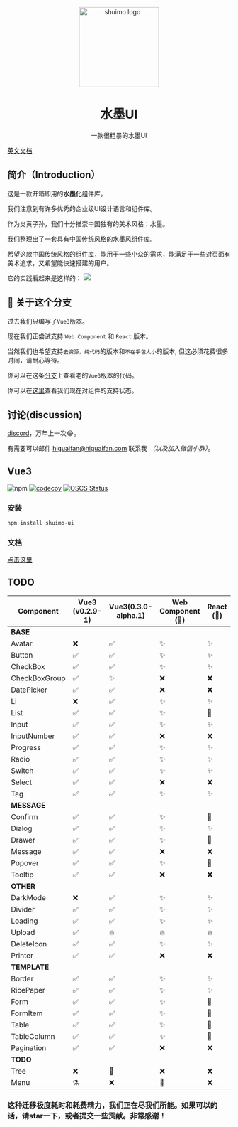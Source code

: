 <p align="center">
  <a href="https://shuimo.janghood.com" target="_blank" rel="noopener noreferrer">
    <img width="180" src="https://raw.githubusercontent.com/janghood/shuimo-ui/main/assets/icons/logo.svg" 
        alt="shuimo logo">
  </a>
</p>
<h1 align="center">水墨UI</h1>
<p align="center">一款很粗暴的水墨UI</p>

[英文文档](https://github.com/janghood/shuimo-ui)

## 简介（Introduction）

这是一款开箱即用的**水墨化**组件库。

我们注意到有许多优秀的企业级UI设计语言和组件库。

作为炎黄子孙，我们十分推崇中国独有的美术风格：水墨。

我们整理出了一套具有中国传统风格的水墨风组件库。

希望这款中国传统风格的组件库，能用于一些小众的需求，能满足于一些对页面有美术追求，又希望能快速搭建的用户。

它的实践看起来是这样的：
<img src="https://github.com/janghood/shuimo-ui/blob/main/assets/img/example.png?raw=true">

## 🚧 关于这个分支

过去我们只编写了`Vue3`版本。

现在我们正尝试支持 `Web Component` 和 `React` 版本。

当然我们也希望支持`去资源，纯代码`的版本和`不在乎包大小`的版本,
但这必须花费很多时间，请耐心等待。

你可以在这条[分支](https://github.com/janghood/shuimo-ui/tree/vue)上查看老的`Vue3`版本的代码。

你可以在[这里](https://github.com/janghood/shuimo-ui/blob/main/assets/README/README.zh.md#TODO)查看我们现在对组件的支持状态。

## 讨论(discussion)

[discord](https://discord.gg/xy3BenWvYj)，万年上一次😂。

有需要可以邮件 <a href="mailto:higuaifan@higuaifan.com">higuaifan@higuaifan.com</a> 联系我 _（以及加入微信小群）_。


## Vue3

![npm](https://img.shields.io/npm/v/shuimo-ui?color=%23c50315&style=flat-square)
[![codecov](https://codecov.io/gh/janghood/shuimo-ui/branch/master/graph/badge.svg?token=JYTSFCTMZD)](https://codecov.io/gh/janghood/shuimo-ui)
[![OSCS Status](https://www.oscs1024.com/platform/badge/janghood/shuimo-ui.svg?size=small)](https://www.oscs1024.com/project/janghood/shuimo-ui?ref=badge_small)

### 安装

```bash
npm install shuimo-ui
```

### 文档

[点击这里](https://shuimo.janghood.com)

## TODO


| Component     | Vue3 (v0.2.9-1) | Vue3(0.3.0-alpha.1) | Web Component (🚧) | React (🚧) |
|---------------|-----------------|---------------------|--------------------|------------|
| **BASE**      |                 |                     |                    |            |
| Avatar        | ❌               | ✅                   | ✨                  | ✨          |
| Button        | ✅               | ✅                   | ✨                  | ✨          |
| CheckBox      | ✅               | ✅                   | ✨                  | ✨          |
| CheckBoxGroup | ✅               | ✨                   | ❌                  | ❌          |
| DatePicker    | ✅               | ✅                   | ❌                  | ❌          |
| Li            | ❌               | ✅                   | ✨                  | ✨          |
| List          | ✅               | ✅                   | ✨                  | 🚧         |
| Input         | ✅               | ✅                   | ✨                  | ✨          |
| InputNumber   | ✅               | ✅                   | ❌                  | ❌          |
| Progress      | ✅               | ✅                   | ✨                  | ✨          |
| Radio         | ✅               | ✅                   | ✨                  | ✨          |
| Switch        | ✅               | ✅                   | ✨                  | ✨          |
| Select        | ✅               | ✅                   | ❌                  | ❌          |
| Tag           | ✅               | ✅                   | ✨                  | ✨          |
| **MESSAGE**   |                 |                     |                    |            |
| Confirm       | ✅               | ✅                   | ✨                  | 🚧         |
| Dialog        | ✅               | ✅                   | ✨                  | ✨          |
| Drawer        | ✅               | ✅                   | ✨                  | 🚧         |
| Message       | ✅               | ✅                   | ❌                  | ❌          |
| Popover       | ✅               | ✅                   | ✨                  | 🚧         |
| Tooltip       | ✅               | ✅                   | ❌                  | ❌          |
| **OTHER**     |                 |                     |                    |            |
| DarkMode      | ❌               | ✅                   | ✨                  | ✨          |
| Divider       | ✅               | ✅                   | ✨                  | ✨          |
| Loading       | ✅               | ✅                   | ✨                  | ✨          |
| Upload        | ✅               | 🔥                  | 🔥                 | 🔥         |
| DeleteIcon    | ✅               | ✅                   | ✨                  | ✨          |
| Printer       | ✅               | ✅                   | ❌                  | ❌          |
| **TEMPLATE**  |                 |                     |                    |            |
| Border        | ✅               | ✅                   | ✨                  | ✨          |
| RicePaper     | ✅               | ✅                   | ✨                  | ✨          |
| Form          | ✅               | ✅                   | ✨                  | 🚧         |
| FormItem      | ✅               | ✅                   | ✨                  | 🚧         |
| Table         | ✅               | ✅                   | ✨                  | 🚧         |
| TableColumn   | ✅               | ✅                   | ✨                  | 🚧         |
| Pagination    | ✅               | ✅                   | ❌                  | ❌          |
| **TODO**      |                 |                     |                    |            |
| Tree          | ❌               | 🚧                  | ❌                  | ❌          |
| Menu          | ⚗️              | ❌                   | 🚧️                | ❌          |

### 这种迁移极度耗时和耗费精力，我们正在尽我们所能。如果可以的话，请star一下，或者提交一些贡献。非常感谢！
